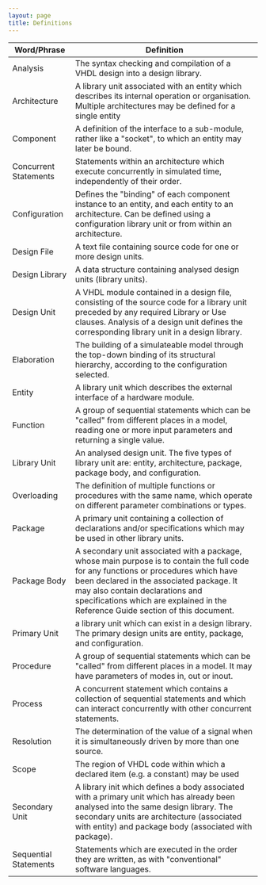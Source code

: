 ```yaml
---
layout: page
title: Definitions
---
```


<!-- Generated using https://www.tablesgenerator.com/markdown_tables -->

| Word/Phrase           | Definition                                                                                                                                                                                                                                                                                               |
|-----------------------|----------------------------------------------------------------------------------------------------------------------------------------------------------------------------------------------------------------------------------------------------------------------------------------------------------|
| Analysis              | The syntax checking and compilation of a VHDL design into a design library.                                                                                                                                                                                                                              |
| Architecture          | A library unit associated with an entity which describes its internal operation or  organisation. Multiple architectures may be defined for a single entity                                                                                                                                              |
| Component             | A definition of the interface to a sub-module, rather like a "socket", to which an entity may later be bound.                                                                                                                                                                                            |
| Concurrent Statements | Statements within an architecture which execute concurrently in simulated time, independently of their order.                                                                                                                                                                                            |
| Configuration         | Defines the "binding" of each component instance to an entity, and each entity to an architecture. Can be defined using a configuration library unit or from within an architecture.                                                                                                                     |
| Design File           | A text file containing source code for one or more design units.                                                                                                                                                                                                                                         |
| Design Library        | A data structure containing analysed design units (library units).                                                                                                                                                                                                                                       |
| Design Unit           | A VHDL module contained in a design file, consisting of the source code for a library unit preceded by any required Library or Use clauses. Analysis of a design unit defines the corresponding library unit in a design library.                                                                        |
| Elaboration           | The building of a simulateable model through the top-down binding of its structural hierarchy, according to the configuration selected.                                                                                                                                                                  |
| Entity                | A library unit which describes the external interface of a hardware module.                                                                                                                                                                                                                              |
| Function              | A group of sequential statements which can be "called" from different places in a model, reading one or more input parameters and returning a single value.                                                                                                                                              |
| Library Unit          | An analysed design unit. The five types of library unit are: entity, architecture, package, package body, and configuration.                                                                                                                                                                              |
| Overloading           | The definition of multiple functions or procedures with the same name, which operate on different parameter combinations or types.                                                                                                                                                                       |
| Package               | A primary unit containing a collection of declarations and/or specifications which may be used in other library units.                                                                                                                                                                                   |
| Package Body          | A secondary unit associated with a package, whose main purpose is to contain the full code for any functions or procedures which have been declared in the associated package. It may also contain declarations and specifications which are explained in the Reference Guide section of this document.  |
| Primary Unit          | a library unit which can exist in a design library. The primary design units are entity, package, and configuration.                                                                                                                                                                                      |
| Procedure             | A group of sequential statements which can be "called" from different places in a model. It may have parameters of modes in, out or inout.                                                                                                                                                               |
| Process               | A concurrent statement which contains a collection of sequential statements and which can interact concurrently with other concurrent statements.                                                                                                                                                        |
| Resolution            | The determination of the value of a signal when it is simultaneously driven by more  than one source.                                                                                                                                                                                                    |
| Scope                 | The region of VHDL code within which a declared item (e.g. a constant) may be used                                                                                                                                                                                                                       |
| Secondary Unit        | A library init which defines a body associated with a primary unit which has already been analysed into the same design library. The secondary units are architecture (associated with entity) and package body (associated with package).                                                               |
| Sequential Statements | Statements which are executed in the order they are written, as with "conventional" software languages.                                                                                                                                                                                                  |
